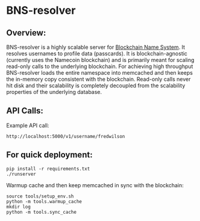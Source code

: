 BNS-resolver
=======

## Overview:

BNS-resolver is a highly scalable server for [Blockchain Name System](https://github.com/namesystem). It resolves usernames to profile data (passcards). It is blockchain-agnostic (currently uses the Namecoin blockchain) and is primarily meant for scaling read-only calls to the underlying blockchain. For achieving high throughput BNS-resolver loads the entire namespace into memcached and then keeps the in-memory copy consistent with the blockchain. Read-only calls never hit disk and their scalability is completely decoupled from the scalability properties of the underlying database.


## API Calls:

Example API call:

```
http://localhost:5000/v1/username/fredwilson
```

## For quick deployment:

```
pip install -r requirements.txt
./runserver
```

Warmup cache and then keep memcached in sync with the blockchain:

```
source tools/setup_env.sh
python -m tools.warmup_cache
mkdir log
python -m tools.sync_cache
```
